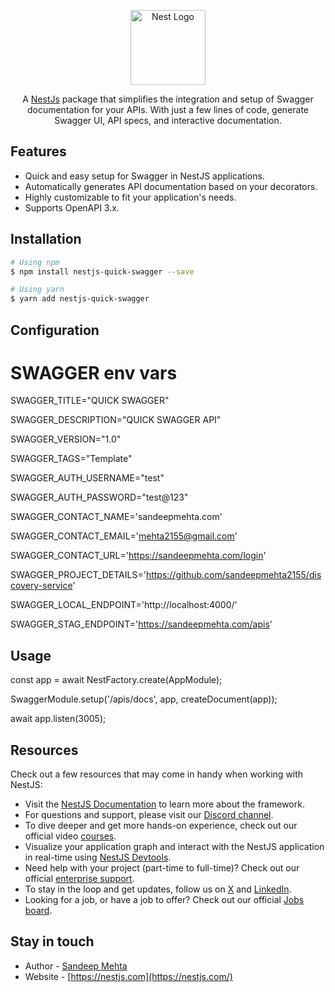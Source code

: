 <p align="center">
  <a href="http://nestjs.com/" target="blank"><img src="https://nestjs.com/img/logo-small.svg" width="120" alt="Nest Logo" /></a>
</p>

[circleci-image]: https://img.shields.io/circleci/build/github/nestjs/nest/master?token=abc123def456
[circleci-url]: https://circleci.com/gh/nestjs/nest

  <p align="center">A <a href="http://nodejs.org" target="_blank">NestJs</a> package that simplifies the integration and setup of Swagger documentation for your APIs. With just a few lines of code, generate Swagger UI, API specs, and interactive documentation.</p>
  
  <!--[![Backers on Open Collective](https://opencollective.com/nest/backers/badge.svg)](https://opencollective.com/nest#backer)
  [![Sponsors on Open Collective](https://opencollective.com/nest/sponsors/badge.svg)](https://opencollective.com/nest#sponsor)-->

## Features

- Quick and easy setup for Swagger in NestJS applications.
- Automatically generates API documentation based on your decorators.
- Highly customizable to fit your application's needs.
- Supports OpenAPI 3.x.

## Installation

```bash
# Using npm
$ npm install nestjs-quick-swagger --save

# Using yarn
$ yarn add nestjs-quick-swagger
```

## Configuration

# SWAGGER env vars
SWAGGER_TITLE="QUICK SWAGGER"

SWAGGER_DESCRIPTION="QUICK SWAGGER API"

SWAGGER_VERSION="1.0"

SWAGGER_TAGS="Template"

SWAGGER_AUTH_USERNAME="test"

SWAGGER_AUTH_PASSWORD="test@123"

SWAGGER_CONTACT_NAME='sandeepmehta.com'

SWAGGER_CONTACT_EMAIL='mehta2155@gmail.com'

SWAGGER_CONTACT_URL='https://sandeepmehta.com/login'

SWAGGER_PROJECT_DETAILS='https://github.com/sandeepmehta2155/discovery-service'

SWAGGER_LOCAL_ENDPOINT='http://localhost:4000/'

SWAGGER_STAG_ENDPOINT='https://sandeepmehta.com/apis'

## Usage

const app = await NestFactory.create(AppModule);

SwaggerModule.setup('/apis/docs', app, createDocument(app));

await app.listen(3005);

## Resources

Check out a few resources that may come in handy when working with NestJS:

- Visit the [NestJS Documentation](https://docs.nestjs.com) to learn more about the framework.
- For questions and support, please visit our [Discord channel](https://discord.gg/G7Qnnhy).
- To dive deeper and get more hands-on experience, check out our official video [courses](https://courses.nestjs.com/).
- Visualize your application graph and interact with the NestJS application in real-time using [NestJS Devtools](https://devtools.nestjs.com).
- Need help with your project (part-time to full-time)? Check out our official [enterprise support](https://enterprise.nestjs.com).
- To stay in the loop and get updates, follow us on [X](https://x.com/nestframework) and [LinkedIn](https://linkedin.com/company/nestjs).
- Looking for a job, or have a job to offer? Check out our official [Jobs board](https://jobs.nestjs.com).

## Stay in touch

- Author - [Sandeep Mehta](https://www.linkedin.com/in/sandeep-meta/)
- Website - [https://nestjs.com](https://nestjs.com/)
